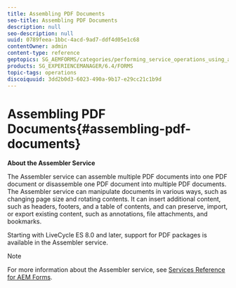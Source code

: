 ```yaml
---
title: Assembling PDF Documents
seo-title: Assembling PDF Documents
description: null
seo-description: null
uuid: 0789feea-1bbc-4acd-9ad7-ddf4d05e1c68
contentOwner: admin
content-type: reference
geptopics: SG_AEMFORMS/categories/performing_service_operations_using_apis
products: SG_EXPERIENCEMANAGER/6.4/FORMS
topic-tags: operations
discoiquuid: 3dd2b0d3-6023-490a-9b17-e29cc21c1b9d
---
```


# Assembling PDF Documents{#assembling-pdf-documents}

**About the Assembler Service**

The Assembler service can assemble multiple PDF documents into one PDF document or disassemble one PDF document into multiple PDF documents. The Assembler service can manipulate documents in various ways, such as changing page size and rotating contents. It can insert additional content, such as headers, footers, and a table of contents, and can preserve, import, or export existing content, such as annotations, file attachments, and bookmarks.

Starting with LiveCycle ES 8.0 and later, support for PDF packages is available in the Assembler service.

>[!NOTE]
>
>For more information about the Assembler service, see [Services Reference for AEM Forms](https://www.adobe.com/go/learn_aemforms_services_63).

